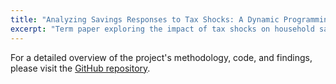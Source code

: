```yaml
---
title: "Analyzing Savings Responses to Tax Shocks: A Dynamic Programming Approach in Python"
excerpt: "Term paper exploring the impact of tax shocks on household savings, using a two-asset life cycle model. This research, grounded in Jeppe Druedahl's methodology for solving non-convex consumption-saving models, investigates the dynamics between liquid and illiquid savings in response to tax changes, employing Python modeling techniques for analysis"
---
```


For a detailed overview of the project's methodology, code, and findings, please visit the [GitHub repository](https://github.com/HansChristianPOLIT/LostInOptimization/tree/main).

